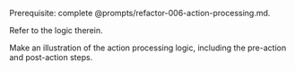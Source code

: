 Prerequisite: complete @prompts/refactor-006-action-processing.md.

Refer to the logic therein.

Make an illustration of the action processing logic, including the pre-action and post-action steps.
